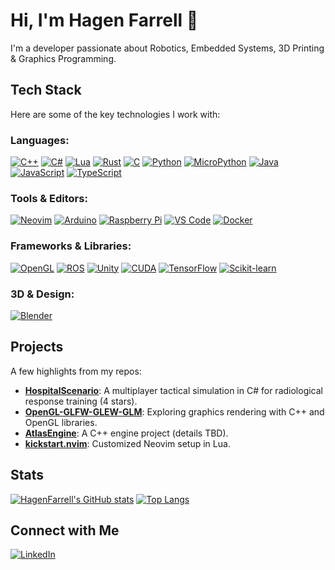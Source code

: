 # Hi, I'm Hagen Farrell 👋

I'm a developer passionate about Robotics, Embedded Systems, 3D Printing & Graphics Programming.

## Tech Stack
Here are some of the key technologies I work with:

### Languages:
  [![C++](https://img.shields.io/badge/C++-00599C?style=for-the-badge&logo=c%2B%2B&logoColor=white)]() 
  [![C#](https://img.shields.io/badge/C%23-239120?style=for-the-badge&logo=c-sharp&logoColor=white)]() 
  [![Lua](https://img.shields.io/badge/Lua-2C2D72?style=for-the-badge&logo=lua&logoColor=white)]()
  [![Rust](https://img.shields.io/badge/Rust-000000?style=for-the-badge&logo=rust&logoColor=white)]()
  [![C](https://img.shields.io/badge/C-A8B9CC?style=for-the-badge&logo=c&logoColor=white)]()
  [![Python](https://img.shields.io/badge/Python-3776AB?style=for-the-badge&logo=python&logoColor=white)]()
  [![MicroPython](https://img.shields.io/badge/MicroPython-2C3E50?style=for-the-badge&logo=micropython&logoColor=white)]()
  [![Java](https://img.shields.io/badge/Java-ED8B00?style=for-the-badge&logo=java&logoColor=white)]()
  [![JavaScript](https://img.shields.io/badge/JavaScript-F7DF1E?style=for-the-badge&logo=javascript&logoColor=black)]()
  [![TypeScript](https://img.shields.io/badge/TypeScript-007ACC?style=for-the-badge&logo=typescript&logoColor=white)]()

### Tools & Editors:  
  [![Neovim](https://img.shields.io/badge/Neovim-57A143?style=for-the-badge&logo=neovim&logoColor=white)]() 
  [![Arduino](https://img.shields.io/badge/Arduino-00979D?style=for-the-badge&logo=arduino&logoColor=white)]() 
  [![Raspberry Pi](https://img.shields.io/badge/Raspberry%20Pi-A22846?style=for-the-badge&logo=raspberrypi&logoColor=white)]()
  [![VS Code](https://img.shields.io/badge/VS%20Code-007ACC?style=for-the-badge&logo=visual-studio-code&logoColor=white)]()
  [![Docker](https://img.shields.io/badge/Docker-2496ED?style=for-the-badge&logo=docker&logoColor=white)]()

### Frameworks & Libraries:  
  [![OpenGL](https://img.shields.io/badge/OpenGL-5586A4?style=for-the-badge&logo=opengl&logoColor=white)]() 
  [![ROS](https://img.shields.io/badge/ROS-22314E?style=for-the-badge&logo=ros&logoColor=white)]() 
  [![Unity](https://img.shields.io/badge/Unity-000000?style=for-the-badge&logo=unity&logoColor=white)]()
  [![CUDA](https://img.shields.io/badge/CUDA-76B900?style=for-the-badge&logo=nvidia&logoColor=white)]()
  [![TensorFlow](https://img.shields.io/badge/TensorFlow-FF6F00?style=for-the-badge&logo=tensorflow&logoColor=white)]()
  [![Scikit-learn](https://img.shields.io/badge/Scikit--learn-F7931E?style=for-the-badge&logo=scikit-learn&logoColor=white)]()

### 3D & Design:  
  [![Blender](https://img.shields.io/badge/Blender-F5792A?style=for-the-badge&logo=blender&logoColor=white)]()

## Projects
A few highlights from my repos:
- **[HospitalScenario](https://github.com/HagenFarrell/HospitalScenario)**: A multiplayer tactical simulation in C# for radiological response training (4 stars).
- **[OpenGL-GLFW-GLEW-GLM](https://github.com/HagenFarrell/OpenGL-GLFW-GLEW-GLM)**: Exploring graphics rendering with C++ and OpenGL libraries.
- **[AtlasEngine](https://github.com/HagenFarrell/AtlasEngine)**: A C++ engine project (details TBD).
- **[kickstart.nvim](https://github.com/HagenFarrell/kickstart.nvim)**: Customized Neovim setup in Lua.

## Stats
[![HagenFarrell's GitHub stats](https://github-readme-stats.vercel.app/api?username=HagenFarrell&show_icons=true&theme=radical)](https://github.com/anuraghazra/github-readme-stats)
[![Top Langs](https://github-readme-stats.vercel.app/api/top-langs/?username=HagenFarrell&layout=compact&langs_count=6)](https://github.com/anuraghazra/github-readme-stats)

## Connect with Me
[![LinkedIn](https://img.shields.io/badge/LinkedIn-0077B5?style=for-the-badge&logo=linkedin&logoColor=white)](https://linkedin.com/in/hagenfarrell)

